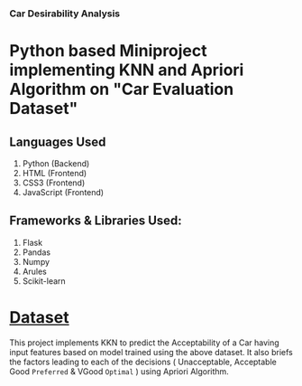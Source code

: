 ### Car Desirability Analysis

# Python based Miniproject implementing KNN and Apriori Algorithm on "Car Evaluation Dataset"

## Languages Used
1. Python (Backend)
2. HTML (Frontend)
3. CSS3 (Frontend)
4. JavaScript (Frontend)

## Frameworks & Libraries Used:
1. Flask
2. Pandas
3. Numpy
4. Arules
5. Scikit-learn

# [Dataset](https://archive.ics.uci.edu/ml/datasets/car+evaluation)

This project implements KKN to predict the Acceptability of a Car having input features based on model trained using the above dataset. It also briefs the factors leading to each of the decisions ( Unacceptable, Acceptable Good `Preferred` & VGood `Optimal` ) using Apriori Algorithm.
